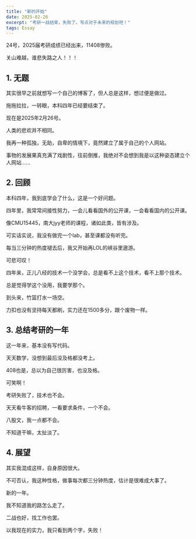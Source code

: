 ```yaml
---
title: "新的开始"
date: 2025-02-26 
excerpt: "考研一战结束，失败了。写点对于未来的规划吧！"
tags: Essay
---
```


24号，2025届考研成绩已经出来，11408惨败。

关山难越，谁悲失路之人！！！

<!--more-->

## 1. 无题

其实很早之前就想写一个自己的博客了，但人总是这样，想过便是做过。

拖拖拉拉，一转眼，本科四年已经要结束了。

现在是2025年2月26号。

人类的悲欢并不相同。

我再一种孤独，无助，自卑的情境下，竟然建立了属于自己的个人网站。

事物的发展果真充满了戏剧性，往前倒推，我绝对不会想到我是以这种姿态建立个人网站......



## 2. 回顾

本科四年，我到底学会了什么，这是一个好问题。

四年里，我常常间接性努力，一会儿看看国外的公开课，一会看看国内的公开课。

像CMU15445，南大jyy老师的课程，诸如此类，皆有涉及。

可实话实说，我没有做完一个lab，甚至课都没有听完。

每当三分钟的热度褪去后，我又开始再LOL的峡谷里遨游。

可悲可叹！

四年来，正儿八经的技术一个没学会，总是看不上这个技术，看不上那个技术。

总是觉得学这个没用，我要学那个。

到头来，竹篮打水一场空。

力扣也没有坚持每天都刷，实力还在1500多分，跟个废物一样。



## 3. 总结考研的一年

这一年来，基本没有写代码。

天天数学，没想到最后没及格都没考上。

408也是，总以为自己很厉害，也没及格。

可笑啊！

考研失败了，技术也不会。

天天看牛客的招聘，一看要求条件，一个不会。

八股文，我一点都不会。

不知道干嘛，太扯淡了。



## 4. 展望

其实我混成这样，自身原因很大。

不可否认，我这种性格，做事每次都三分钟热度，估计是很难成大事了。

新的一年。

我不知道我的路怎么走了。

二战也好，找工作也罢。

以我现在的实力，我只看到两个字，失败！
